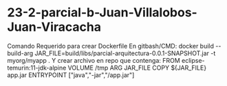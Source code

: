# 23-2-parcial-b-Juan-Villalobos-Juan-Viracacha

Comando Requerido para crear Dockerfile
En gitbash/CMD: docker build --build-arg JAR_FILE=build/libs/parcial-arquitectura-0.0.1-SNAPSHOT.jar -t myorg/myapp .
Y crear archivo en repo que contenga: 
FROM eclipse-temurin:11-jdk-alpine
VOLUME /tmp
ARG JAR_FILE
COPY ${JAR_FILE} app.jar
ENTRYPOINT ["java","-jar","/app.jar"]
